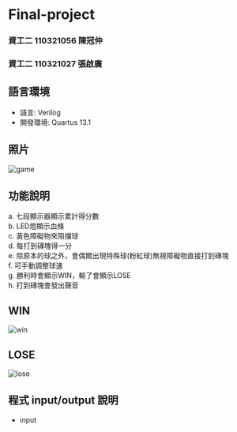 # Final-project
### 資工二 110321056 陳冠仲 
### 資工二 110321027 張啟廣
## 語言環境
* 語言: Verilog
* 開發環境: Quartus 13.1
## 照片
  ![game](https://user-images.githubusercontent.com/122383629/211610812-e33b9299-2bb5-463a-83ac-d4cdb30b7008.jpg)
## 功能說明
a. 七段顯示器顯示累計得分數 \
b. LED燈顯示血條 \
c. 黃色障礙物來阻擋球 \
d. 每打到磚塊得一分 \
e. 除原本的球之外，會偶爾出現特殊球(粉紅球)無視障礙物直接打到磚塊 \
f. 可手動調整球速 \
g. 勝利時會顯示WIN，輸了會顯示LOSE \
h. 打到磚塊會發出聲音 
## WIN
  ![win](https://user-images.githubusercontent.com/122383629/211617781-c5b47757-f7bc-4e7e-bce1-989e95473028.jpg)  
## LOSE
  ![lose](https://user-images.githubusercontent.com/122383629/211617843-0a6da537-8963-4b11-9c34-2dc9f0782a2d.jpg)
## 程式 input/output 說明
* input


